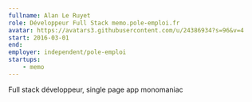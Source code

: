 ```yaml
---
fullname: Alan Le Ruyet
role: Développeur Full Stack memo.pole-emploi.fr
avatar: https://avatars3.githubusercontent.com/u/24386934?s=96&v=4
start: 2016-03-01
end:
employer: independent/pole-emploi
startups:
    - memo
---
```


Full stack développeur, single page app monomaniac
